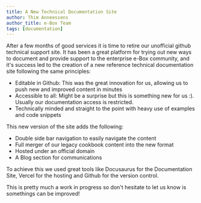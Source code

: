 ```yaml
---
title: A New Technical Documentation Site
author: Thim Anneessens
author_title: e-Box Team
tags: [documentation]
---
```


After a few months of good services it is time to retire our unofficial github technical support site. It has been a
great platform for trying out new ways to document and provide support to the enterprise e-Box community, and it's
success led to the creation of a new reference technical documentation site following the same principles:

- Editable in Github: This was the great innovation for us, allowing us to push new and improved content in minutes
- Accessible to all: Might be a surprise but this is something new for us :). Usually our documentation access is restricted.
- Technically minded and straight to the point with heavy use of examples and code snippets

This new version of the site adds the following:

- Double side bar navigation to easily navigate the content
- Full merger of our legacy cookbook content into the new format
- Hosted under an official domain
- A Blog section for communications

To achieve this we used great tools like Docusaurus for the Documentation Site, Vercel for the hosting and Github for
the version control. 

This is pretty much a work in progress so don't hesitate to let us know is somethings can be improved!




   
